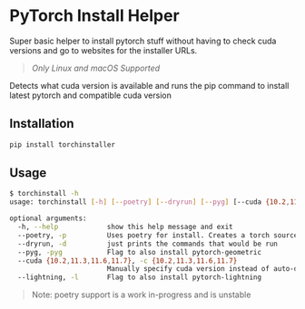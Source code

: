 # PyTorch Install Helper

Super basic helper to install pytorch stuff without having to check cuda versions and go to websites for the installer URLs.

> _Only Linux and macOS Supported_

Detects what cuda version is available and runs the pip command to install latest pytorch and compatible cuda version

## Installation

```bash
pip install torchinstaller
```

## Usage

```bash
$ torchinstall -h
usage: torchinstall [-h] [--poetry] [--dryrun] [--pyg] [--cuda {10.2,11.3,11.6,11.7}] [--lightning]

optional arguments:
  -h, --help            show this help message and exit
  --poetry, -p          Uses poetry for install. Creates a torch source and adds torch to pyproject.toml
  --dryrun, -d          just prints the commands that would be run
  --pyg, -pyg           Flag to also install pytorch-geometric
  --cuda {10.2,11.3,11.6,11.7}, -c {10.2,11.3,11.6,11.7}
                        Manually specify cuda version instead of auto-detect (useful for cluster installations).
  --lightning, -l       Flag to also install pytorch-lightning
```

> Note: poetry support is a work in-progress and is unstable
